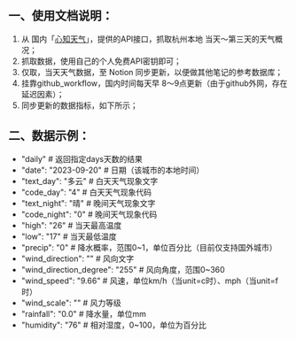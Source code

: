 ## 一、使用文档说明：

1. 从 国内「[心知天气](https://www.seniverse.com)」，提供的API接口，抓取杭州本地 当天～第三天的天气概况；
2. 抓取数据，使用自己的个人免费API密钥即可；
3. 仅取，当天天气数据，至 Notion 同步更新，以便做其他笔记的参考数据库；
4. 挂靠github_workflow，国内时间每天早 8～9点更新（由于github外网，存在延迟因素）；
5. 同步更新的数据指标，如下所示；

## 二、数据示例：

* "daily" # 返回指定days天数的结果
* "date": "2023-09-20" # 日期（该城市的本地时间）
* "text_day": "多云" # 白天天气现象文字
* "code_day": "4" # 白天天气现象代码
* "text_night": "晴" # 晚间天气现象文字
* "code_night": "0" # 晚间天气现象代码
* "high": "26" # 当天最高温度
* "low": "17" # 当天最低温度
* "precip": "0" # 降水概率，范围0~1，单位百分比（目前仅支持国外城市）
* "wind_direction": "" # 风向文字
* "wind_direction_degree": "255" # 风向角度，范围0~360
* "wind_speed": "9.66" # 风速，单位km/h（当unit=c时）、mph（当unit=f时）
* "wind_scale": "" # 风力等级
* "rainfall": "0.0" # 降水量，单位mm
* "humidity": "76" # 相对湿度，0~100，单位为百分比
